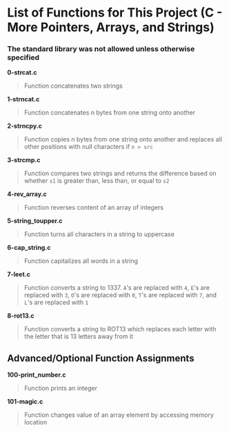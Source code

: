 # List of Functions for This Project (C - More Pointers, Arrays, and Strings)
### The standard library was not allowed unless otherwise specified

**0-strcat.c**
> Function concatenates two strings

**1-strncat.c**
> Function concatenates n bytes from one string onto another

**2-strncpy.c**
> Function copies n bytes from one string onto another and replaces all other positions with null characters if ```n > src```

**3-strcmp.c**
> Function compares two strings and returns the difference based on whether ```s1``` is greater than, less than, or equal to ```s2```

**4-rev_array.c**
> Function reverses content of an array of integers

**5-string_toupper.c**
> Function turns all characters in a string to uppercase

**6-cap_string.c**
> Function capitalizes all words in a string

**7-leet.c**
> Function converts a string to 1337. ```A```'s are replaced with ```4```, ```E```'s are replaced with ```3```, ```O```'s are replaced with ```0```, ```T```'s are replaced with ```7```, and ```L```'s are replaced with ```1```

**8-rot13.c**
> Function converts a string to ROT13 which replaces each letter with the letter that is 13 letters away from it

## Advanced/Optional Function Assignments

**100-print_number.c**
> Function prints an integer

**101-magic.c**
> Function changes value of an array element by accessing memory location